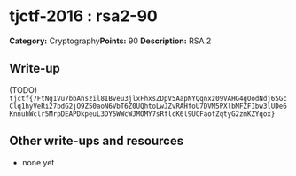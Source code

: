 # tjctf-2016 : rsa2-90

**Category:** Cryptography**Points:** 90
**Description:** RSA 2

## Write-up

(TODO)
`tjctf{7FtNg1Vu7bbAhszil8IBveu3jlxFhxsZDpV5AapNYQqnxz09VAHG4gOodNdj6SGcClq1hyVeRi27bdG2jO9Z50aoN6VbT6Z0UQhtoLwJZvRAHfoU7DVM5PXlbMFZFIbw3lUDe6KnnuhWclr5MrpDEAPDkpeuL3DY5WWcWJMOMY7sRflcK6l9UCFaofZqtyG2zmKZYqox}`

## Other write-ups and resources

* none yet

